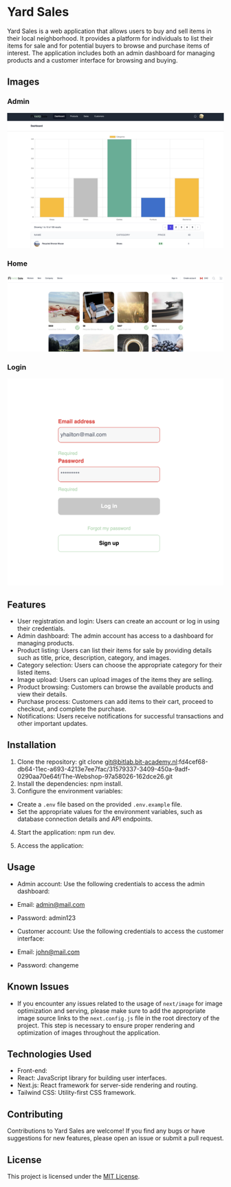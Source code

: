 # Yard Sales

Yard Sales is a web application that allows users to buy and sell items in their
local neighborhood. It provides a platform for individuals to list their items
for sale and for potential buyers to browse and purchase items of interest. The
application includes both an admin dashboard for managing products and a
customer interface for browsing and buying.

## Images

### Admin
![Alt Text](./src/assets/projectImg/admin.png)
### Home 
![Alt Text](./src/assets/projectImg/home.png)
### Login
![Alt Text](./src/assets/projectImg/login.png)


## Features

-   User registration and login: Users can create an account or log in using their
    credentials.
-   Admin dashboard: The admin account has access to a dashboard for managing
    products.
-   Product listing: Users can list their items for sale by providing details such
    as title, price, description, category, and images.
-   Category selection: Users can choose the appropriate category for their listed
    items.
-   Image upload: Users can upload images of the items they are selling.
-   Product browsing: Customers can browse the available products and view their
    details.
-   Purchase process: Customers can add items to their cart, proceed to checkout,
    and complete the purchase.
-   Notifications: Users receive notifications for successful transactions and
    other important updates.

## Installation

1. Clone the repository: git clone
   git@bitlab.bit-academy.nl:fd4cef68-db64-11ec-a693-4213e7ee7fac/31579337-3409-450a-9adf-0290aa70e64f/The-Webshop-97a58026-162dce26.git
2. Install the dependencies: npm install.
3. Configure the environment variables:

-   Create a `.env` file based on the provided `.env.example` file.
-   Set the appropriate values for the environment variables, such as database
    connection details and API endpoints.

4. Start the application: npm run dev.

5. Access the application:

## Usage

-   Admin account: Use the following credentials to access the admin dashboard:
-   Email: admin@mail.com
-   Password: admin123

-   Customer account: Use the following credentials to access the customer
    interface:
-   Email: john@mail.com
-   Password: changeme

## Known Issues

- If you encounter any issues related to the usage of `next/image` for image optimization and serving, please make sure to add the appropriate image source links to the `next.config.js` file in the root directory of the project. This step is necessary to ensure proper rendering and optimization of images throughout the application.


## Technologies Used

-   Front-end:
-   React: JavaScript library for building user interfaces.
-   Next.js: React framework for server-side rendering and routing.
-   Tailwind CSS: Utility-first CSS framework.
<!-- -   Back-end: -->
<!-- -   Node.js: JavaScript runtime for executing server-side code. -->
<!-- -   Express: Web application framework for Node.js. -->
<!-- -   MongoDB: NoSQL database for storing application data. -->
<!-- -   Authentication and Authorization: -->
<!-- -   JSON Web Tokens (JWT): Authentication method for secure communication between -->
<!--     client and server. -->
<!-- -   bcrypt: Password hashing library for secure storage of user passwords. -->

## Contributing

Contributions to Yard Sales are welcome! If you find any bugs or have
suggestions for new features, please open an issue or submit a pull request.

## License

This project is licensed under the
[MIT License](https://opensource.org/licenses/MIT).
